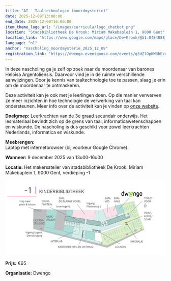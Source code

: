 ```yaml
---
title: "AI - Taaltechnologie (moordmysterie)"
date: 2025-12-09T13:00:00
end_date: 2025-12-09T16:00:00
item_theme_logo_url: "/images/curricula/logo_chatbot.png"
location: "Stadsbibliotheek De Krook: Miriam Makebaplein 1, 9000 Gent"
location_link: "https://www.google.com/maps/place/De+Krook/@51.0484088,3.7261741,17z/data=!3m1!4b1!4m6!3m5!1s0x47c3714effffffff:0x9b1a2c7f1cb8c825!8m2!3d51.0484088!4d3.728749!16s%2Fg%2F1hc0gcm5l?entry=ttu&g_ep=EgoyMDI1MDYxMS4wIKXMDSoASAFQAw%3D%3D"
language: "nl"
anchor: "nascholing_moordmysterie_2025_12_09"
registration_link: "https://dwengo.eventgoose.com/events/q5dZlOpKW3bEzrJW"
---
```


In deze nascholing ga je zelf op zoek naar de moordenaar van barones Heloisa Argentoliensis. Daarvoor vind je in de ruimte verschillende aanwijzingen. Door je kennis van taaltechnologie toe te passen, slaag je erin om de moordenaar te ontmaskeren. 

Deze activiteit kan je ook met je leerlingen doen. Op die manier verwerven ze meer inzichten in hoe technologie de verwerking van taal kan ondersteunen. Meer info over de activiteit kan je vinden op [onze website](https://dwengo.org/learning-path.html?hruid=org-dwengo-waisda-taal-murder-mistery&language=nl&te=true&source_page=%2Fwaisda%2F&source_title=%20wAIsda?#org-dwengo-waisda-taal-murder-mystery-intro;nl;1).


**Doelgroep:** Leerkrachten van de 3e graad secundair onderwijs. Het lesmateriaal bevindt zich op de grens van taal, informaticawetenschappen en wiskunde. De nascholing is dus geschikt voor zowel leerkrachten Nederlands, informatica en wiskunde. 

**Meebrengen:** <br>
Laptop met internetbrowser (bij voorkeur Google Chrome).

**Wanneer:** 9 december 2025 van 13u00-16u00

**Locatie:** Het makersatelier van stadsbibliotheek De Krook: Miriam Makebaplein 1, 9000 Gent, verdieping -1

![Plan naar het makersattelier](/images/events/2025/plan_de_krook_dwengo.png)

**Prijs:** €65

**Organisatie:** Dwengo
